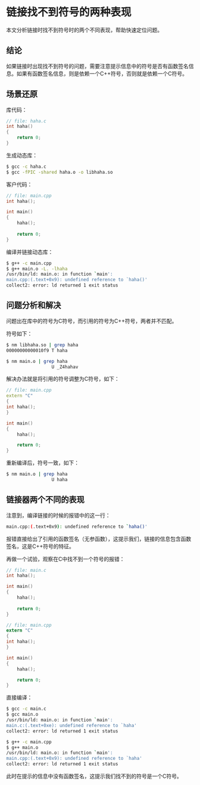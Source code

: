 # 链接找不到符号的两种表现

本文分析链接时找不到符号时的两个不同表现，帮助快速定位问题。

## 结论

如果链接时出现找不到符号的问题，需要注意提示信息中的符号是否有函数签名信息。如果有函数签名信息，则是依赖一个C++符号，否则就是依赖一个C符号。

## 场景还原

库代码：

```c
// file: haha.c
int haha()
{
    return 0;
}
```

生成动态库：

```bash
$ gcc -c haha.c
$ gcc -fPIC -shared haha.o -o libhaha.so 
```

客户代码：

```c++
// file: main.cpp
int haha();

int main()
{
    haha();
    
    return 0;
}
```

编译并链接动态库：

```bash
$ g++ -c main.cpp
$ g++ main.o -L. -lhaha 
/usr/bin/ld: main.o: in function `main':
main.cpp:(.text+0x9): undefined reference to `haha()'
collect2: error: ld returned 1 exit status
```

## 问题分析和解决

问题出在库中的符号为C符号，而引用的符号为C++符号，两者并不匹配。

符号如下：

```bash
$ nm libhaha.so | grep haha
00000000000010f9 T haha

$ nm main.o | grep haha
                 U _Z4hahav
```

解决办法就是将引用的符号调整为C符号，如下：

```c++
// file: main.cpp
extern "C"
{
int haha();
}

int main()
{
    haha();

    return 0;
}
```

重新编译后，符号一致，如下：

```bash
$ nm main.o | grep haha
                 U haha
```

## 链接器两个不同的表现

注意到，编译链接的时候的报错中的这一行：

```bash
main.cpp:(.text+0x9): undefined reference to `haha()'
```

报错直接给出了引用的函数签名（无参函数），这提示我们，链接的信息包含函数签名，这是C++符号的特征。

再做一个试验，观察在C中找不到一个符号的报错：

```c
// file: main.c
int haha();

int main()
{
    haha();
    
    return 0;
}

// file: main.cpp
extern "C"
{
int haha();
}

int main()
{
    haha();

    return 0;
}
```

直接编译：

```bash
$ gcc -c main.c
$ gcc main.o
/usr/bin/ld: main.o: in function `main':
main.c:(.text+0xe): undefined reference to `haha'
collect2: error: ld returned 1 exit status

$ g++ -c main.cpp
$ g++ main.o
/usr/bin/ld: main.o: in function `main':
main.cpp:(.text+0x9): undefined reference to `haha'
collect2: error: ld returned 1 exit status
```

此时在提示的信息中没有函数签名，这提示我们找不到的符号是一个C符号。

